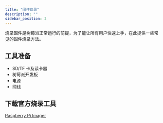 ```yaml
---
title: "固件烧录"
description: ""
sidebar_position: 2
---
```


烧录固件是树莓派正常运行的前提，为了能让所有用户快速上手，在此提供一些常见的固件烧录方法。

## 工具准备

- SD/TF 卡及读卡器
- 树莓派开发板
- 电源
- 网线

## 下载官方烧录工具

[Raspberry Pi Imager](https://www.raspberrypi.com/software/)